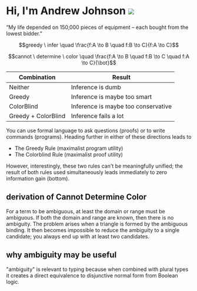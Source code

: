 # Hi, I'm Andrew Johnson ![](https://komarev.com/ghpvc/?username=andrew-johnson-4)

“My life depended on 150,000 pieces of equipment – each bought from the lowest bidder.”

$$greedy \ infer \quad \frac{f:A \to B \quad f:B \to C}{f:A \to C}$$

$$cannot \ determine \ color \quad \frac{f:A \to B \quad f:B \to C \quad f:A \to C}{\bot}$$


 Combination         | Result                                  |
---------------------|-----------------------------------------|
 Neither             | Inference is dumb                       |
 Greedy              | Inference is maybe too smart            |
 ColorBlind          | Inference is maybe too conservative     |
 Greedy + ColorBlind | Inference fails a lot                   |

You can use formal language to ask questions (proofs) or to write commands (programs).
Heading further in either of these directions leads to
* The Greedy Rule (maximalist program utility)
* The Colorblind Rule (maximalist proof utility)

However, interestingly, these two rules can't be meaningfully unified;
the result of both rules used simultaneously leads immediately to zero information gain (bottom).

## derivation of Cannot Determine Color

For a term to be ambiguous, at least the domain or range must be ambiguous. If both the domain and range are known, then there is no ambiguity. The problem arises when a triangle is formed by the ambiguous binding. It then becomes impossible to reduce the ambiguity to a single candidate; you always end up with at least two candidates.

## why ambiguity may be useful

"ambiguity" is relevant to typing because when combined with plural types it creates a direct equivalence to disjunctive normal form from Boolean logic.
